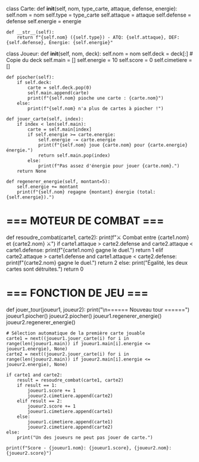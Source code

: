class Carte:
    def __init__(self, nom, type_carte, attaque, defense, energie):
        self.nom = nom
        self.type = type_carte
        self.attaque = attaque
        self.defense = defense
        self.energie = energie

    def __str__(self):
        return f"{self.nom} ({self.type}) - ATQ: {self.attaque}, DEF: {self.defense}, Énergie: {self.energie}"


class Joueur:
    def __init__(self, nom, deck):
        self.nom = nom
        self.deck = deck[:]  # Copie du deck
        self.main = []
        self.energie = 10
        self.score = 0
        self.cimetiere = []

    def piocher(self):
        if self.deck:
            carte = self.deck.pop(0)
            self.main.append(carte)
            print(f"{self.nom} pioche une carte : {carte.nom}")
        else:
            print(f"{self.nom} n'a plus de cartes à piocher !")

    def jouer_carte(self, index):
        if index < len(self.main):
            carte = self.main[index]
            if self.energie >= carte.energie:
                self.energie -= carte.energie
                print(f"{self.nom} joue {carte.nom} pour {carte.energie} énergie.")
                return self.main.pop(index)
            else:
                print(f"Pas assez d'énergie pour jouer {carte.nom}.")
        return None

    def regenerer_energie(self, montant=5):
        self.energie += montant
        print(f"{self.nom} regagne {montant} énergie (total: {self.energie}).")


# === MOTEUR DE COMBAT ===

def resoudre_combat(carte1, carte2):
    print(f"⚔️ Combat entre {carte1.nom} et {carte2.nom} ⚔️")
    if carte1.attaque > carte2.defense and carte2.attaque < carte1.defense:
        print(f"{carte1.nom} gagne le duel.")
        return 1
    elif carte2.attaque > carte1.defense and carte1.attaque < carte2.defense:
        print(f"{carte2.nom} gagne le duel.")
        return 2
    else:
        print("Égalité, les deux cartes sont détruites.")
        return 0


# === FONCTION DE JEU ===

def jouer_tour(joueur1, joueur2):
    print("\n====== Nouveau tour ======")
    joueur1.piocher()
    joueur2.piocher()
    joueur1.regenerer_energie()
    joueur2.regenerer_energie()

    # Sélection automatique de la première carte jouable
    carte1 = next((joueur1.jouer_carte(i) for i in range(len(joueur1.main)) if joueur1.main[i].energie <= joueur1.energie), None)
    carte2 = next((joueur2.jouer_carte(i) for i in range(len(joueur2.main)) if joueur2.main[i].energie <= joueur2.energie), None)

    if carte1 and carte2:
        result = resoudre_combat(carte1, carte2)
        if result == 1:
            joueur1.score += 1
            joueur2.cimetiere.append(carte2)
        elif result == 2:
            joueur2.score += 1
            joueur1.cimetiere.append(carte1)
        else:
            joueur1.cimetiere.append(carte1)
            joueur2.cimetiere.append(carte2)
    else:
        print("Un des joueurs ne peut pas jouer de carte.")

    print(f"Score - {joueur1.nom}: {joueur1.score}, {joueur2.nom}: {joueur2.score}")

